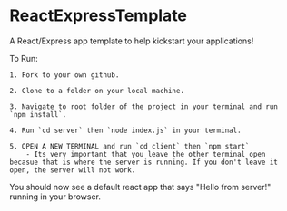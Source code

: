 # ReactExpressTemplate
A React/Express app template to help kickstart your applications!

To Run:

    1. Fork to your own github.
    
    2. Clone to a folder on your local machine.
  
    3. Navigate to root folder of the project in your terminal and run `npm install`.
    
    4. Run `cd server` then `node index.js` in your terminal.
    
    5. OPEN A NEW TERMINAL and run `cd client` then `npm start`
        - Its very important that you leave the other terminal open becasue that is where the server is running. If you don't leave it open, the server will not work.

You should now see a default react app that says "Hello from server!" running in your browser.
